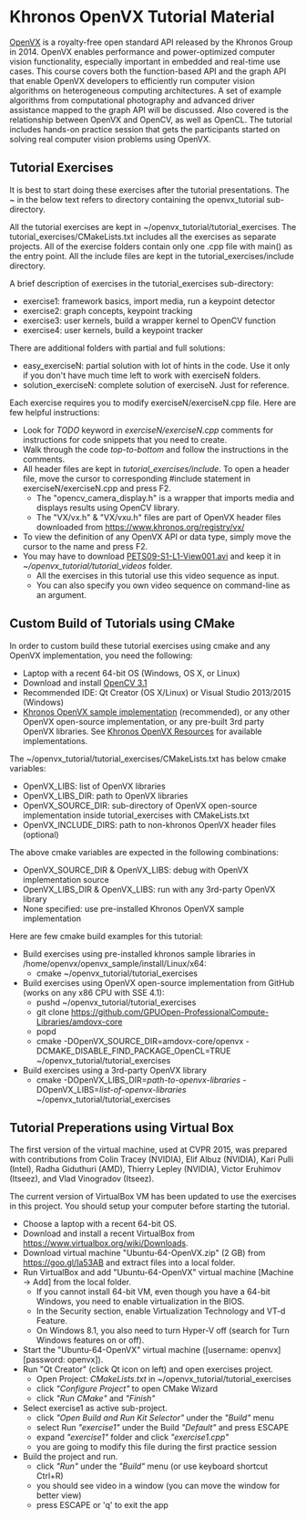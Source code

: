 # Khronos OpenVX Tutorial Material
[OpenVX](https://www.khronos.org/registry/vx/) 
is a royalty-free open standard API released by the Khronos Group
in 2014. OpenVX enables performance and power-optimized computer vision
functionality, especially important in embedded and real-time use cases.
This course covers both the function-based API and the graph API that
enable OpenVX developers to efficiently run computer vision algorithms
on heterogeneous computing architectures. A set of example algorithms
from computational photography and advanced driver assistance mapped to
the graph API will be discussed. Also covered is the relationship between
OpenVX and OpenCV, as well as OpenCL. The tutorial includes hands-on practice
session that gets the participants started on solving real computer vision
problems using OpenVX.

## Tutorial Exercises
It is best to start doing these exercises after the tutorial presentations.
The ~ in the below text refers to directory containing the openvx_tutorial
sub-directory.

All the tutorial exercises are kept in ~/openvx_tutorial/tutorial_exercises.
The tutorial_exercises/CMakeLists.txt includes all the exercises as separate 
projects. All of the exercise folders contain only one .cpp file with main() 
as the entry point. All the include files are kept in the 
tutorial_exercises/include directory. 

A brief description of exercises in the tutorial_exercises sub-directory:
  * exercise1: framework basics, import media, run a keypoint detector
  * exercise2: graph concepts, keypoint tracking
  * exercise3: user kernels, build a wrapper kernel to OpenCV function
  * exercise4: user kernels, build a keypoint tracker

There are additional folders with partial and full solutions:
  * easy_exerciseN: partial solution with lot of hints in the code. Use it
    only if you don't have much time left to work with exerciseN folders.
  * solution_exerciseN: complete solution of exerciseN. Just for reference.

Each exercise requires you to modify exerciseN/exerciseN.cpp file.
Here are few helpful instructions:
  * Look for *TODO* keyword in *exerciseN/exerciseN.cpp* comments for instructions
    for code snippets that you need to create.
  * Walk through the code *top-to-bottom* and follow the instructions
    in the comments.
  * All header files are kept in *tutorial_exercises/include*.
    To open a header file, move the cursor to corresponding #include statement
    in exerciseN/exerciseN.cpp and press F2.
    - The "opencv_camera_display.h" is a wrapper that imports media and
      displays results using OpenCV library.
    - The "VX/vx.h" & "VX/vxu.h" files are part of OpenVX header files
      downloaded from https://www.khronos.org/registry/vx/
  * To view the definition of any OpenVX API or data type, simply move the
    cursor to the name and press F2.
  * You may have to download [PETS09-S1-L1-View001.avi](http://ewh.ieee.org/r6/scv/sps/openvx-material/PETS09-S1-L1-View001.avi) and keep it in *~/openvx_tutorial/tutorial_videos* folder. 
    * All the exercises in this tutorial use this video sequence as input.
    * You can also specify you own video sequence on command-line as an argument.

## Custom Build of Tutorials using CMake
In order to custom build these tutorial exercises using cmake and
any OpenVX implementation, you need the following:
  * Laptop with a recent 64-bit OS (Windows, OS X, or Linux)
  * Download and install [OpenCV 3.1](http://opencv.org/downloads.html)
  * Recommended IDE: Qt Creator (OS X/Linux) or Visual Studio 2013/2015 (Windows)
  * [Khronos OpenVX sample implementation](https://www.khronos.org/registry/vx/) (recommended), or any other OpenVX open-source implementation, or any pre-built 3rd party OpenVX libraries. See [Khronos OpenVX Resources](https://www.khronos.org/openvx/resources) for available implementations.

The ~/openvx_tutorial/tutorial_exercises/CMakeLists.txt has below cmake variables:
  * OpenVX_LIBS:         list of OpenVX libraries
  * OpenVX_LIBS_DIR:     path to OpenVX libraries
  * OpenVX_SOURCE_DIR:   sub-directory of OpenVX open-source implementation
                           inside tutorial_exercises with CMakeLists.txt
  * OpenVX_INCLUDE_DIRS: path to non-khronos OpenVX header files (optional)

The above cmake variables are expected in the following combinations:
  * OpenVX_SOURCE_DIR & OpenVX_LIBS: debug with OpenVX implementation source
  * OpenVX_LIBS_DIR & OpenVX_LIBS: run with any 3rd-party OpenVX library
  * None specified: use pre-installed Khronos OpenVX sample implementation

Here are few cmake build examples for this tutorial:
  * Build exercises using pre-installed khronos sample libraries in
    /home/openvx/openvx_sample/install/Linux/x64:
      * cmake ~/openvx_tutorial/tutorial_exercises
  * Build exercises using OpenVX open-source implementation from GitHub
    (works on any x86 CPU with SSE 4.1):
      * pushd ~/openvx_tutorial/tutorial_exercises
      * git clone https://github.com/GPUOpen-ProfessionalCompute-Libraries/amdovx-core
      * popd
      * cmake -DOpenVX_SOURCE_DIR=amdovx-core/openvx -DCMAKE_DISABLE_FIND_PACKAGE_OpenCL=TRUE ~/openvx_tutorial/tutorial_exercises
  * Build exercises using a 3rd-party OpenVX library
      * cmake -DOpenVX_LIBS_DIR=*path-to-openvx-libraries* -DOpenVX_LIBS=*list-of-openvx-libraries* ~/openvx_tutorial/tutorial_exercises

## Tutorial Preperations using Virtual Box
The first version of the virtual machine, used at CVPR 2015, was prepared with contributions from
Colin Tracey (NVIDIA), Elif Albuz (NVIDIA), Kari Pulli (Intel), Radha Giduthuri (AMD), Thierry Lepley (NVIDIA),
Victor Eruhimov (Itseez), and Vlad Vinogradov (Itseez).

The current version of VirtualBox VM has been updated to use the exercises in this project. You should setup your computer before starting the tutorial.
  * Choose a laptop with a recent 64-bit OS.
  * Download and install a recent VirtualBox from https://www.virtualbox.org/wiki/Downloads.
  * Download virtual machine "Ubuntu-64-OpenVX.zip" (2 GB) from https://goo.gl/Ia53AB and extract files into a local folder.
  * Run VirtualBox and add "Ubuntu-64-OpenVX" virtual machine [Machine -> Add] from the local folder. 
    * If you cannot install 64-bit VM, even though you have a 64-bit Windows, you need to enable virtualization in the BIOS. 
    * In the Security section, enable Virtualization Technology and VT-d Feature. 
    * On Windows 8.1, you also need to turn Hyper-V off (search for Turn Windows features on or off).
  * Start the "Ubuntu-64-OpenVX" virtual machine ([username: openvx][password: openvx]).
  * Run "Qt Creator" (click Qt icon on left) and open exercises project.
    * Open Project: *CMakeLists.txt* in ~/openvx_tutorial/tutorial_exercises
    * click *"Configure Project"* to open CMake Wizard
    * click *"Run CMake"* and *"Finish"*
  * Select exercise1 as active sub-project.
    * click *"Open Build and Run Kit Selector"* under the *"Build"* menu
    * select Run *"exercise1"* under the Build *"Default"* and press ESCAPE
    * expand *"exercise1"* folder and click *"exercise1.cpp"*
    * you are going to modify this file during the first practice session
  * Build the project and run.
    * click *"Run"* under the *"Build"* menu (or use keyboard shortcut Ctrl+R)
    * you should see video in a window (you can move the window for better view)
    * press ESCAPE or 'q' to exit the app

